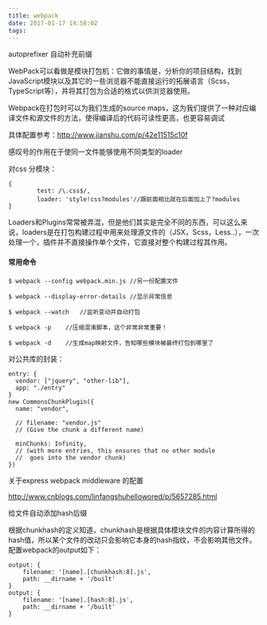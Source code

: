```yaml
---
title: webpack
date: 2017-01-17 14:58:02
tags:
---
```

autoprefixer 自动补充前缀


WebPack可以看做是模块打包机：它做的事情是，分析你的项目结构，找到JavaScript模块以及其它的一些浏览器不能直接运行的拓展语言（Scss，TypeScript等），并将其打包为合适的格式以供浏览器使用。

Webpack在打包时可以为我们生成的source maps，这为我们提供了一种对应编译文件和源文件的方法，使得编译后的代码可读性更高，也更容易调试

具体配置参考：http://www.jianshu.com/p/42e11515c10f

感叹号的作用在于使同一文件能够使用不同类型的loader

对css 分模块：

```
{
        test: /\.css$/,
        loader: 'style!css?modules'//跟前面相比就在后面加上了?modules
}
```

Loaders和Plugins常常被弄混，但是他们其实是完全不同的东西，可以这么来说，loaders是在打包构建过程中用来处理源文件的（JSX，Scss，Less..），一次处理一个，插件并不直接操作单个文件，它直接对整个构建过程其作用。

####  常用命令


```
$ webpack --config webpack.min.js //另一份配置文件

$ webpack --display-error-details //显示异常信息

$ webpack --watch   //监听变动并自动打包
 
$ webpack -p    //压缩混淆脚本，这个非常非常重要！
 
$ webpack -d    //生成map映射文件，告知哪些模块被最终打包到哪里了
```

对公共库的封装：

```
entry: {
  vendor: ["jquery", "other-lib"],
  app: "./entry"
}
new CommonsChunkPlugin({
  name: "vendor",

  // filename: "vendor.js"
  // (Give the chunk a different name)

  minChunks: Infinity,
  // (with more entries, this ensures that no other module
  //  goes into the vendor chunk)
})
```

关于express webpack middleware 的配置

http://www.cnblogs.com/linfangshuhellowored/p/5657285.html

给文件自动添加hash后缀

根据chunkhash的定义知道，chunkhash是根据具体模块文件的内容计算所得的hash值，所以某个文件的改动只会影响它本身的hash指纹，不会影响其他文件。配置webpack的output如下：
```
output: {
    filename: '[name].[chunkhash:8].js',
    path: __dirname + '/built'
}
output: {
    filename: '[name].[hash:8].js',
    path: __dirname + '/built'
}
```